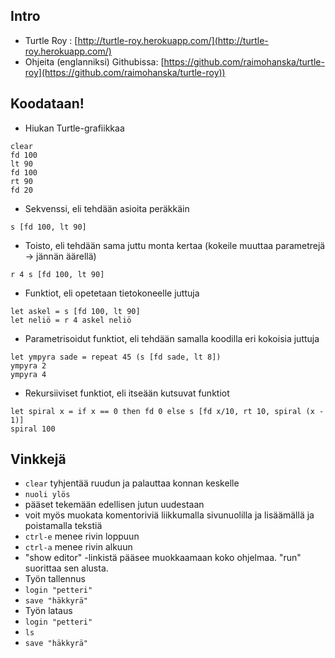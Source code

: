 ## Intro

- Turtle Roy : [http://turtle-roy.herokuapp.com/](http://turtle-roy.herokuapp.com/)
- Ohjeita (englanniksi) Githubissa: [https://github.com/raimohanska/turtle-roy](https://github.com/raimohanska/turtle-roy))

## Koodataan!

- Hiukan Turtle-grafiikkaa

```
clear
fd 100
lt 90
fd 100
rt 90
fd 20
```

- Sekvenssi, eli tehdään asioita peräkkäin

```
s [fd 100, lt 90]
```

- Toisto, eli tehdään sama juttu monta kertaa (kokeile muuttaa parametrejä -\> jännän äärellä)

```
r 4 s [fd 100, lt 90]
```

- Funktiot, eli opetetaan tietokoneelle juttuja

```
let askel = s [fd 100, lt 90] 
let neliö = r 4 askel neliö
```

- Parametrisoidut funktiot, eli tehdään samalla koodilla eri kokoisia juttuja

```
let ympyra sade = repeat 45 (s [fd sade, lt 8]) 
ympyra 2 
ympyra 4
```

- Rekursiiviset funktiot, eli itseään kutsuvat funktiot

```
let spiral x = if x == 0 then fd 0 else s [fd x/10, rt 10, spiral (x - 1)]
spiral 100
```

## Vinkkejä

- `clear` tyhjentää ruudun ja palauttaa konnan keskelle
- `nuoli ylös`
 - pääset tekemään edellisen jutun uudestaan
 - voit myös muokata komentoriviä liikkumalla sivunuolilla ja lisäämällä ja poistamalla tekstiä
- `ctrl-e` menee rivin loppuun
- `ctrl-a` menee rivin alkuun
- "show editor" -linkistä pääsee muokkaamaan koko ohjelmaa. "run" suorittaa sen alusta.
- Työn tallennus
 - `login "petteri"`
 - `save "häkkyrä"`
- Työn lataus
 - `login "petteri"`
 - `ls`
 - `save "häkkyrä"`
